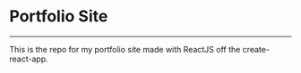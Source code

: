 # Portfolio Site <br />
-----------------------
This is the repo for my portfolio site made with ReactJS off the create-react-app.